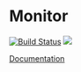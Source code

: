 # Monitor

[![Build Status](https://travis-ci.com/Hirlam/Monitor.svg?branch=master)](https://travis-ci.com/Hirlam/Monitor)
[![](https://img.shields.io/badge/docs-dev-blue.svg)](https://Hirlam.github.io/Monitor/dev)


[Documentation](https://hirlam.github.io/Monitor/dev/)
